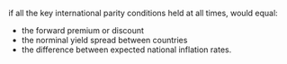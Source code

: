 if all the key international parity conditions held at all times,
would equal:
- the forward premium or discount
- the norminal yield spread between countries
- the difference between expected national inflation rates.

